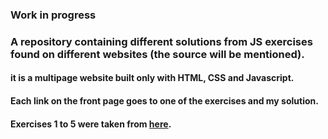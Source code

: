 ### Work in progress
### A repository containing different solutions from JS exercises found on different websites (the source will be mentioned).
#### it is a multipage website built only with HTML, CSS and Javascript.
#### Each link on the front page goes to one of the exercises and my solution.
#### Exercises 1 to 5 were taken from [here](https://www.w3resource.com/javascript-exercises/javascript-basic-exercises.php).
